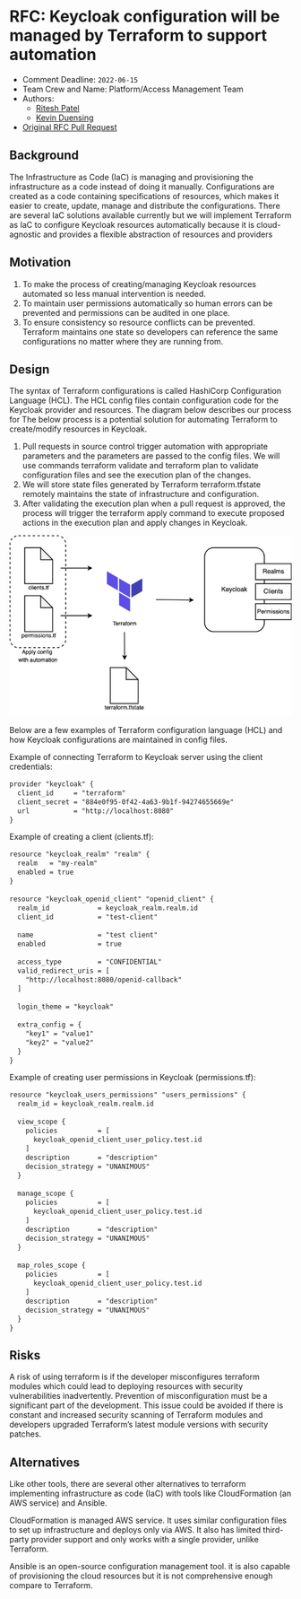 # RFC: Keycloak configuration will be managed by Terraform to support automation 

<!--
The title is what you want comments on. Use the active voice in a future tense.
Example:
    - The website will be built using the XZY framework
-->

* Comment Deadline: `2022-06-15`
* Team Crew and Name: Platform/Access Management Team
* Authors:
  * [Ritesh Patel](https://github.com/iriteshp)
  * [Kevin Duensing](https://github.com/kjduensing)
* [Original RFC Pull Request](https://github.com/department-of-veterans-affairs/va.gov-platform-architecture/pull/14)

## Background
The Infrastructure as Code (IaC) is managing and provisioning the infrastructure as a code instead of doing it manually. Configurations are created as a code containing specifications of resources, which makes it easier to create, update, manage and distribute the configurations. There are several IaC solutions available currently but we will implement Terraform as IaC to configure Keycloak resources automatically because it is cloud-agnostic and provides a flexible abstraction of resources and providers

## Motivation
1. To make the process of creating/managing Keycloak resources automated so less manual intervention is needed.
2. To maintain user permissions automatically so human errors can be prevented and permissions can be audited in one place.
3. To ensure consistency so resource conflicts can be prevented. Terraform maintains one state so developers can reference the same configurations no matter where they are running from.

## Design
The syntax of Terraform configurations is called HashiCorp Configuration Language (HCL). The HCL config files contain configuration code for the Keycloak provider and resources. The diagram below describes our process for  The below process is a potential solution for automating Terraform to create/modify resources in Keycloak.

1. Pull requests in source control trigger automation with appropriate parameters and the parameters are passed to the config files. We will use commands terraform validate and terraform plan to validate configuration files and see the execution plan of the changes.
2. We will store state files generated by Terraform terraform.tfstate remotely maintains the state of infrastructure and configuration. 
3. After validating the execution plan when a pull request is approved, the process will trigger the terraform apply  command to execute proposed actions in the execution plan and apply changes in Keycloak.

![Keycloak - Terraform architecture](images/kc-tf-arch.png)

Below are a few examples of Terraform configuration language (HCL) and how Keycloak configurations are maintained in config files.

Example of connecting Terraform to Keycloak server using the client credentials:

```hcl
provider "keycloak" {
  client_id     = "terraform"
  client_secret = "884e0f95-0f42-4a63-9b1f-94274655669e"
  url           = "http://localhost:8080"
}
```

Example of creating a client (clients.tf):
```hcl
resource "keycloak_realm" "realm" {
  realm   = "my-realm"
  enabled = true
}

resource "keycloak_openid_client" "openid_client" {
  realm_id            = keycloak_realm.realm.id
  client_id           = "test-client"

  name                = "test client"
  enabled             = true

  access_type         = "CONFIDENTIAL"
  valid_redirect_uris = [
    "http://localhost:8080/openid-callback"
  ]

  login_theme = "keycloak"

  extra_config = {
    "key1" = "value1"
    "key2" = "value2"
  }
}
```

Example of creating user permissions in Keycloak (permissions.tf):
```hcl
resource "keycloak_users_permissions" "users_permissions" {
  realm_id = keycloak_realm.realm.id

  view_scope {
    policies          = [
      keycloak_openid_client_user_policy.test.id
    ]
    description       = "description"
    decision_strategy = "UNANIMOUS"
  }

  manage_scope {
    policies          = [
      keycloak_openid_client_user_policy.test.id
    ]
    description       = "description"
    decision_strategy = "UNANIMOUS"
  }

  map_roles_scope {
    policies          = [
      keycloak_openid_client_user_policy.test.id
    ]
    description       = "description"
    decision_strategy = "UNANIMOUS"
  }
}
```
## Risks
A risk of using terraform is if the developer misconfigures terraform modules which could lead to deploying resources with security vulnerabilities inadvertently. Prevention of misconfiguration must be a significant part of the development. This issue could be avoided if there is constant and increased security scanning of Terraform modules and developers upgraded Terraform’s latest module versions with security patches.

## Alternatives
Like other tools, there are several other alternatives to terraform implementing infrastructure as code (IaC) with tools like CloudFormation (an AWS service) and Ansible.

CloudFormation is managed AWS service. It uses similar configuration files to set up infrastructure and deploys only via AWS. It also has limited third-party provider support and only works with a single provider, unlike Terraform.

Ansible is an open-source configuration management tool. it is also capable of provisioning the cloud resources but it is not comprehensive enough compare to Terraform.
